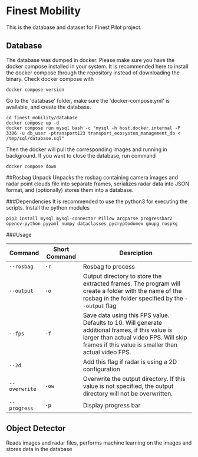 
# Finest Mobility
This is the database and dataset for Finest Pilot project. 

## Database 
The database was dumped in docker. Please make sure you have the docker compose installed in your system. It is recommended here to install the docker compose through the repository instead of downloading the binary. Check docker compose with 

```
docker compose version
```

Go to the 'database' folder, make sure the 'docker-compose.yml' is available, and create the database.

```
cd finest_mobility/database
docker compose up -d
docker compose run mysql bash -c "mysql -h host.docker.internal -P 3306 -u db_user -ptransport123 transport_ecosystem_management_db < /tmp/sql/database.sql"
```

Then the docker will pull the corresponding images and running in background. If you want to close the database, run command

```
docker compose down
```


##Rosbag Unpack
Unpacks the rosbag containing camera images and radar point clouds file into separate 
frames, serializes radar data into JSON format, and (optionally) stores them into a database.

###Dependencies 
It is recommended to use the python3 for executing the scripts. Install the python modules

```
pip3 install mysql mysql-connector Pillow argparse progressbar2 opencv-python pyyaml numpy dataclasses pycryptodomex gnupg rospkg 
```

###Usage

| Command       | Short Command | Desrciption                                                                                                                                                                                      |
| ------------- | ------------- | ------------------------------------------------------------------------------------------------------------------------------------------------------------------------------------------------ |
| `--rosbag`    | `-r`          | Rosbag to process                                                                                                                                                                                |
| `--output`    | `-o`          | Output directory to store the extracted frames. The program will create a folder with the name of the rosbag in the folder specified by the `--output` flag                                      |
| `--fps`       | `-f`          | Save data using this FPS value. Defaults to 10. Will generate additional frames, if this value is larger than actual video FPS. Will skip frames if this value is smaller than actual video FPS. |
| `--2d`        |               | Add this flag if radar is using a 2D configuration                                                                                                                                               |
| `--overwrite` | `-ow`         | Overwrite the output directory. If this value is not specified, the output directory will not be overwritten.                                                                                    |
| `--progress`  | `-p`          | Display progress bar                                                                                                                                                                             |

## Object Detector

Reads images and radar files, performs machine learning on the images and stores 
data in the database
